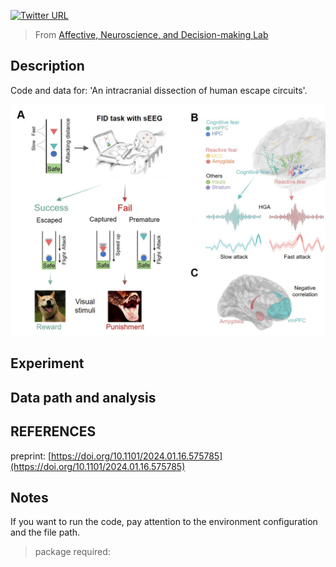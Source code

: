 
[![Twitter URL](https://img.shields.io/twitter/url?label=%40ANDlab3&style=social&url=https%3A%2F%2Ftwitter.com%2FANDlab3)
](https://twitter.com/ANDlab3)


> From [Affective, Neuroscience, and Decision-making Lab](https://andlab-um.com)



## Description
Code and data for: 'An intracranial dissection of human escape circuits'.

![image text](https://github.com/andlab-um/sEEG-slow-fast-attack/blob/main/summary_figure.jpeg)


## Experiment

## Data path and analysis


## REFERENCES
preprint: [https://doi.org/10.1101/2024.01.16.575785](https://doi.org/10.1101/2024.01.16.575785)

## Notes
If you want to run the code, pay attention to the environment configuration and the file path.

> package required:

